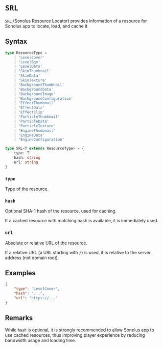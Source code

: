 # `SRL`

`SRL` (Sonolus Resource Locator) provides information of a resource for Sonolus app to locate, load, and cache it.

## Syntax

```ts
type ResourceType =
    | 'LevelCover'
    | 'LevelBgm'
    | 'LevelData'
    | 'SkinThumbnail'
    | 'SkinData'
    | 'SkinTexture'
    | 'BackgroundThumbnail'
    | 'BackgroundData'
    | 'BackgroundImage'
    | 'BackgroundConfiguration'
    | 'EffectThumbnail'
    | 'EffectData'
    | 'EffectClip'
    | 'ParticleThumbnail'
    | 'ParticleData'
    | 'ParticleTexture'
    | 'EngineThumbnail'
    | 'EngineData'
    | 'EngineConfiguration'

type SRL<T extends ResourceType> = {
    type: T
    hash: string
    url: string
}
```

### `type`

Type of the resource.

### `hash`

Optional SHA-1 hash of the resource, used for caching.

If a cached resource with matching hash is available, it is immediately used.

### `url`

Absolute or relative URL of the resource.

If a relative URL (a URL starting with `/`) is used, it is relative to the server address (not domain root).

## Examples

```json
{
    "type": "LevelCover",
    "hash": "...",
    "url": "https://..."
}
```

## Remarks

While `hash` is optional, it is strongly recommended to allow Sonolus app to use cached resources, thus improving player experience by reducing bandwidth usage and loading time.
